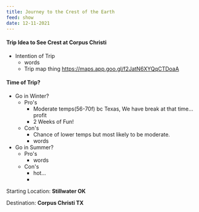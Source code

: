 ```yaml
---
title: Journey to the Crest of the Earth
feed: show
date: 12-11-2021
---
```

#### Trip Idea to See Crest at Corpus Christi

- Intention of Trip
	- words 
	- Trip map thing
https://maps.app.goo.gl/f2JatN6XYQqCTDoaA
#### Time of Trip?
- Go in Winter?
	- Pro's
		- Moderate temps(56-70f) bc Texas, We have break at that time... profit
		- 2 Weeks of Fun!
	- Con's 
		- Chance of lower temps but most likely to be moderate.
		- words
- Go in Summer?
	- Pro's
		- words
	- Con's
		- hot...
		- 
Starting Location: **Stillwater OK** 

Destination: **Corpus Christi TX**

